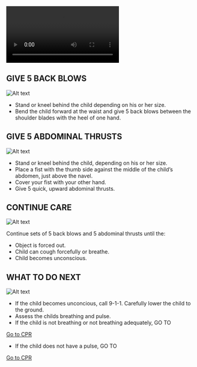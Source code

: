 <video controls="controls">
    <source src="/Videos/childChoking.mp4" type="video/mp4" />
</video>

## GIVE 5 BACK BLOWS

![Alt text](/Images/ChokingChild/chokingChild13.jpg)

- Stand or kneel behind the child depending on his or her size.
- Bend the child forward at the waist and give 5 back blows between the shoulder blades with the heel of one hand.

## GIVE 5 ABDOMINAL THRUSTS

![Alt text](/Images/ChokingChild/chokingChild14.jpg)

- Stand or kneel behind the child, depending on his or her size.
- Place a fist with the thumb side against
  the middle of the child’s abdomen, just
  above the navel.
- Cover your fist with your other hand.
- Give 5 quick, upward abdominal thrusts.

## CONTINUE CARE

![Alt text](/Images/InfantChoking/infantChoking13.jpg)

Continue sets of 5 back blows and 5
abdominal thrusts until the:

- Object is forced out.
- Child can cough forcefully or breathe.
- Child becomes unconscious.

## WHAT TO DO NEXT

![Alt text](/Images/ChokingChild/chokingChild8.jpg)

- If the child becomes unconcious, call 9-1-1. Carefully lower the child to the ground.
- Assess the childs breathing and pulse. 
- If the child is not breathing or not breathing adequately, GO TO

[Go to CPR](/instructions/0/0/13)

- If the child does not have a pulse, GO TO 

[Go to CPR](/instructions/3/2/8)
